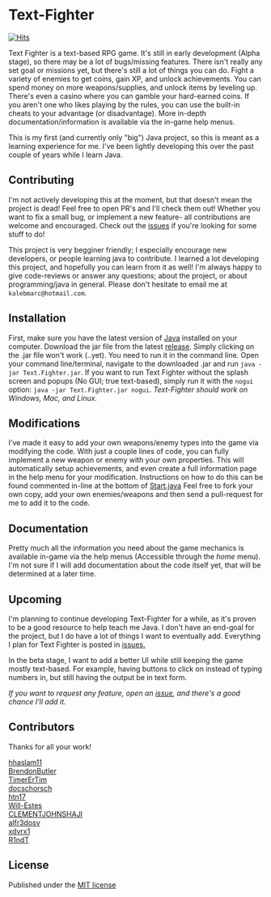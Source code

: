 Text-Fighter
==========
[![Hits](https://hits.seeyoufarm.com/api/count/incr/badge.svg?url=https%3A%2F%2Fgithub.com%2Fhhaslam11%2FText-Fighter&count_bg=%2379C83D&title_bg=%23555555&icon=&icon_color=%23E7E7E7&title=PAGE+VIEWS&edge_flat=false)](https://hits.seeyoufarm.com)

Text Fighter is a text-based RPG game. It's still in early development (Alpha stage), so there may be a lot of bugs/missing features. There isn't really any set goal or missions yet, but there's still a lot of things you can do. Fight a variety of enemies to get coins, gain XP, and unlock achievements. You can spend money on more weapons/supplies, and unlock items by leveling up. There's even a casino where you can gamble your hard-earned coins. If you aren't one who likes playing by the rules, you can use the built-in cheats to your advantage (or disadvantage). More in-depth documentation/information is available via the in-game help menus.


This is my first (and currently only "big") Java project, so this is meant as a learning experience for me. I've been lightly developing this over the past couple of years while I learn Java. 

Contributing
-------------
I'm not actively developing this at the moment, but that doesn't mean the project is dead! Feel free to open PR's and I'll check them out! Whether you want to fix a small bug, or implement a new feature- all contributions are welcome and encouraged. Check out the [issues](https://github.com/hhaslam11/Text-Fighter/issues) if you're looking for some stuff to do!

This project is very begginer friendly; I especially encourage new developers, or people learning java to contribute. I learned a lot developing this project, and hopefully you can learn from it as well! I'm always happy to give code-reviews or answer any questions; about the project, or about programming/java in general. Please don't hesitate to email me at `kalebmarc@hotmail.com`.


Installation
----------------
First, make sure you have the latest version of [Java](https://www.java.com) installed on your computer. Download the jar file from the latest [release](https://github.com/hhaslam11/Text-Fighter/releases). 
Simply clicking on the .jar file won't work (..yet). You need to run it in the command line.
Open your command line/terminal, navigate to the downloaded .jar and run `java -jar Text.Fighter.jar`. If you want to run Text Fighter without the splash screen and popups (No GUI; true text-based), simply run it with the `nogui` option: `java -jar Text.Fighter.jar nogui`.
*Text-Fighter should work on Windows, Mac, and Linux.* 

Modifications
-------------------
I've made it easy to add your own weapons/enemy types into the game via modifying the code. With just a couple lines of code, you can fully implement a new weapon or enemy with your own properties. This will automatically setup achievements, and even create a full information page in the help menu for your modification. Instructions on how to do this can be found commented in-line at the bottom of [Start.java](https://github.com/hhaslam11/Text-Fighter/blob/master/src/com/hotmail/kalebmarc/textfighter/main/Start.java)
 Feel free to fork your own copy, add your own enemies/weapons and then send a pull-request for me to add it to the code.

Documentation
---------------------
Pretty much all the information you need about the game mechanics is available in-game via the help menus (Accessible through the *home* menu). I'm not sure if I will add documentation about the code itself yet, that will be determined at a later time.

Upcoming
--------------
I'm planning to continue developing Text-Fighter for a while, as it's proven to be a good resource to help teach me Java. I don't have an end-goal for the project, but I do have a lot of things I want to eventually add. Everything I plan for Text Fighter is posted in [issues.](https://github.com/hhaslam11/Text-Fighter/issues)


In the beta stage, I want to add a better UI while still keeping the game mostly text-based. For example, having buttons to click on instead of typing numbers in, but still having the output be in text form.

*If you want to request any feature, open an [issue](https://github.com/hhaslam11/Text-Fighter/issues), and there's a good chance I'll add it.*

Contributors
--------------
Thanks for all your work!

[hhaslam11](https://github.com/hhaslam11)  
[BrendonButler](https://github.com/BrendonButler)  
[TimerErTim](https://github.com/TimerErTim)  
[docschorsch](https://github.com/docschorsch)  
[htn17](https://github.com/htn17)  
[Will-Estes](https://github.com/Will-Estes)  
[CLEMENTJOHNSHAJI](https://github.com/CLEMENTJOHNSHAJI)  
[alfr3dosv](https://github.com/alfr3dosv)  
[xdvrx1](https://github.com/xdvrx1)  
[R1ndT](https://github.com/R1ndT)  

License
--------------
Published under the [MIT license](https://github.com/hhaslam11/Text-Fighter/blob/master/LICENSE)
